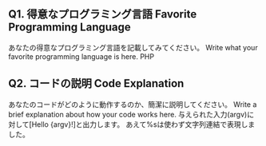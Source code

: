 ## Q1. 得意なプログラミング言語 Favorite Programming Language
あなたの得意なプログラミング言語を記載してみてください。
Write what your favorite programming language is here.
PHP
## Q2. コードの説明 Code Explanation
あなたのコードがどのように動作するのか、簡潔に説明してください。
Write a brief explanation about how your code works here.
与えられた入力(argv)に対して[Hello {argv}!]と出力します。
あえて%sは使わず文字列連結で表現しました。
